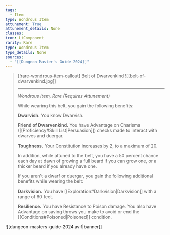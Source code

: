 ```yaml
---
tags:
  - Item
type: Wondrous Item
attunement: True
attunement_details: None
classes:
icon: LiComponent
rarity: Rare
type: Wondrous Item
type_details: None
sources: 
  - "[[Dungeon Master's Guide 2024]]"
---
```

>[!rare-wondrous-item-callout] Belt of Dwarvenkind
>![[belt-of-dwarvenkind.jpg]]
>
>- - -
>_Wondrous Item, Rare (Requires Attunement)_
>
>While wearing this belt, you gain the following benefits:
>
>**Dwarvish.** You know Dwarvish.
>
>**Friend of Dwarvenkind.** You have Advantage on Charisma ([[Proficiency#Skill List\|Persuasion]]) checks made to interact with dwarves and duergar.
>
>**Toughness.** Your Constitution increases by 2, to a maximum of 20.
>
>In addition, while attuned to the belt, you have a 50 percent chance each day at dawn of growing a full beard if you can grow one, or a thicker beard if you already have one.
>
>If you aren't a dwarf or duergar, you gain the following additional benefits while wearing the belt:
>
>**Darkvision.** You have [[Exploration#Darkvision\|Darkvision]] with a range of 60 feet.
>
>**Resilience.** You have Resistance to Poison damage. You also have Advantage on saving throws you make to avoid or end the [[Conditions#Poisoned\|Poisoned]] condition.
>


![[dungeon-masters-guide-2024.avif|banner]]